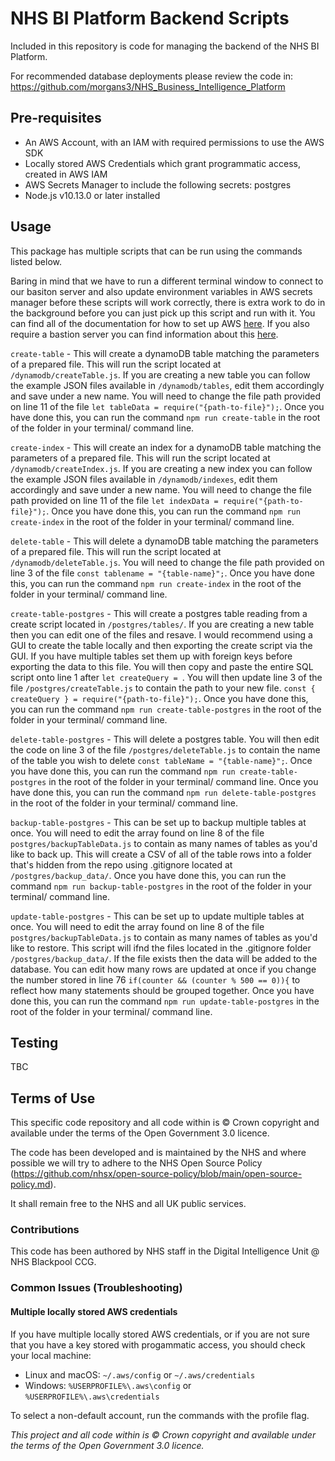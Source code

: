 # NHS BI Platform Backend Scripts

Included in this repository is code for managing the backend of the NHS BI Platform.

For recommended database deployments please review the code in: <https://github.com/morgans3/NHS_Business_Intelligence_Platform>

## Pre-requisites

- An AWS Account, with an IAM with required permissions to use the AWS SDK
- Locally stored AWS Credentials which grant programmatic access, created in AWS IAM
- AWS Secrets Manager to include the following secrets: postgres
- Node.js v10.13.0 or later installed

## Usage 

This package has multiple scripts that can be run using the commands listed below.

Baring in mind that we have to run a different terminal window to connect to our basiton server and also update environment variables in AWS secrets manager before these scripts will work correctly, there is extra work to do in the background before you can just pick up this script and run with it. You can find all of the documentation for how to set up AWS [here](https://docs.aws.amazon.com/secretsmanager/index.html). If you also require a bastion server you can find information about this [here](https://aws.amazon.com/quickstart/architecture/linux-bastion/).

`create-table` - This will create a dynamoDB table matching the parameters of a prepared file. This will run the script located at `/dynamodb/createTable.js`. If you are creating a new table you can follow the example JSON files available in `/dynamodb/tables`, edit them accordingly and save under a new name. You will need to change the file path provided on line 11 of the file `let tableData = require("{path-to-file}");`. Once you have done this, you can run the command `npm run create-table` in the root of the folder in your terminal/ command line.

`create-index` - This will create an index for a dynamoDB table matching the parameters of a prepared file. This will run the script located at `/dynamodb/createIndex.js`. If you are creating a new index you can follow the example JSON files available in `/dynamodb/indexes`, edit them accordingly and save under a new name. You will need to change the file path provided on line 11 of the file `let indexData = require("{path-to-file}");`. Once you have done this, you can run the command `npm run create-index` in the root of the folder in your terminal/ command line.

`delete-table` - This will delete a dynamoDB table matching the parameters of a prepared file. This will run the script located at `/dynamodb/deleteTable.js`. You will need to change the file path provided on line 3 of the file `const tablename = "{table-name}";`. Once you have done this, you can run the command `npm run create-index` in the root of the folder in your terminal/ command line.

`create-table-postgres` - This will create a postgres table reading from a create script located in `/postgres/tables/`. If you are creating a new table then you can edit one of the files and resave. I would recommend using a GUI to create the table locally and then exporting the create script via the GUI. If you have multiple tables set them up with foreign keys before exporting the data to this file. You will then copy and paste the entire SQL script onto line 1 after `let createQuery = `. You will then update line 3 of the file `/postgres/createTable.js` to contain the path to your new file. `const { createQuery } = require("{path-to-file}");`. Once you have done this, you can run the command `npm run create-table-postgres` in the root of the folder in your terminal/ command line.

`delete-table-postgres` - This will delete a postgres table. You will then edit the code on line 3 of the file `/postgres/deleteTable.js` to contain the name of the table you wish to delete `const tableName = "{table-name}";`. Once you have done this, you can run the command `npm run create-table-postgres` in the root of the folder in your terminal/ command line. Once you have done this, you can run the command `npm run delete-table-postgres` in the root of the folder in your terminal/ command line.

`backup-table-postgres` - This can be set up to backup multiple tables at once. You will need to edit the array found on line 8 of the file `postgres/backupTableData.js` to contain as many names of tables as you'd like to back up. This will create a CSV of all of the table rows into a folder that's hidden from the repo using .gitignore located at `/postgres/backup_data/`. Once you have done this, you can run the command `npm run backup-table-postgres` in the root of the folder in your terminal/ command line.

`update-table-postgres` - This can be set up to update multiple tables at once. You will need to edit the array found on line 8 of the file `postgres/backupTableData.js` to contain as many names of tables as you'd like to restore. This script will ifnd the files located in the .gitignore folder `/postgres/backup_data/`. If the file exists then the data will be added to the database. You can edit how many rows are updated at once if you change the number stored in line 76 `if(counter && (counter % 500 == 0)){` to reflect how many statements should be grouped together. Once you have done this, you can run the command `npm run update-table-postgres` in the root of the folder in your terminal/ command line.


## Testing

TBC

## Terms of Use

This specific code repository and all code within is © Crown copyright and available under the terms of the Open Government 3.0 licence.

The code has been developed and is maintained by the NHS and where possible we will try to adhere to the NHS Open Source Policy (<https://github.com/nhsx/open-source-policy/blob/main/open-source-policy.md>).

It shall remain free to the NHS and all UK public services.

### Contributions

This code has been authored by NHS staff in the Digital Intelligence Unit @ NHS Blackpool CCG.

### Common Issues (Troubleshooting)

#### Multiple locally stored AWS credentials

If you have multiple locally stored AWS credentials, or if you are not sure that you have a key stored with progammatic access, you should check your local machine:

- Linux and macOS: `~/.aws/config` or `~/.aws/credentials`
- Windows: `%USERPROFILE%\.aws\config` or `%USERPROFILE%\.aws\credentials`

To select a non-default account, run the commands with the profile flag.

_This project and all code within is © Crown copyright and available under the terms of the Open Government 3.0 licence._
